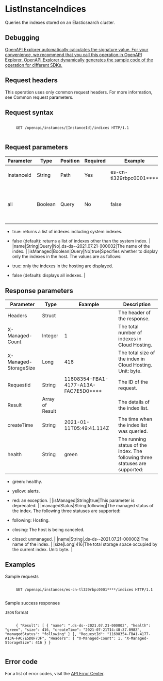 # ListInstanceIndices

Queries the indexes stored on an Elasticsearch cluster.

## Debugging

[OpenAPI Explorer automatically calculates the signature value. For your convenience, we recommend that you call this operation in OpenAPI Explorer. OpenAPI Explorer dynamically generates the sample code of the operation for different SDKs.](https://api.aliyun.com/#product=elasticsearch&api=ListInstanceIndices&type=ROA&version=2017-06-13)

## Request headers

This operation uses only common request headers. For more information, see Common request parameters.

## Request syntax

```

     GET /openapi/instances/[InstanceId]/indices HTTP/1.1 
   
```

## Request parameters

|Parameter|Type|Position|Required|Example|Description|
|---------|----|--------|--------|-------|-----------|
|InstanceId|String|Path|Yes|es-cn-tl329rbpc0001\*\*\*\*|The ID of the instance. |
|all|Boolean|Query|No|false|Specifies whether to obtain all indexes. Valid values:

-   true: returns a list of indexes including system indexes.
-   false \(default\): returns a list of indexes other than the system index. |
|name|String|Query|No|.ds-ds--2021.07.21-000002|The name of the index. |
|isManaged|Boolean|Query|No|true|Specifies whether to display only the indexes in the host. The values are as follows:

-   true: only the indexes in the hosting are displayed.
-   false \(default\): displays all indexes. |

## Response parameters

|Parameter|Type|Example|Description|
|---------|----|-------|-----------|
|Headers|Struct| |The header of the response. |
|X-Managed-Count|Integer|1|The total number of indexes in Cloud Hosting. |
|X-Managed-StorageSize|Long|416|The total size of the index in Cloud Hosting. Unit: byte. |
|RequestId|String|11608354-FBA1-4177-A13A-FAC7E5D0\*\*\*\*|The ID of the request. |
|Result|Array of Result| |The details of the index list. |
|createTime|String|2021-01-11T05:49:41.114Z|The time when the index list was queried. |
|health|String|green|The running status of the index. The following three statuses are supported:

-   green: healthy.
-   yellow: alerts.
-   red: an exception. |
|isManaged|String|true|This parameter is deprecated. |
|managedStatus|String|following|The managed status of the index. The following three statuses are supported:

-   following: Hosting.
-   closing: The host is being canceled.
-   closed: unmanaged. |
|name|String|.ds-ds--2021.07.21-000002|The name of the index. |
|size|Long|416|The total storage space occupied by the current index. Unit: byte. |

## Examples

Sample requests

```

     GET /openapi/instances/es-cn-tl329rbpc0001****/indices HTTP/1.1 
   
```

Sample success responses

`JSON` format

```

     { "Result": [ { "name": ".ds-ds--2021.07.21-000002", "health": "green", "size": 416, "createTime": "2021-07-21T14:40:37.098Z", "managedStatus": "following" } ], "RequestId": "11608354-FBA1-4177-A13A-FAC7E5D0F73F", "Headers": { "X-Managed-Count": 1, "X-Managed-StorageSize": 416 } } 
   
```

## Error code

For a list of error codes, visit the [API Error Center](https://error-center.alibabacloud.com/status/product/elasticsearch).

